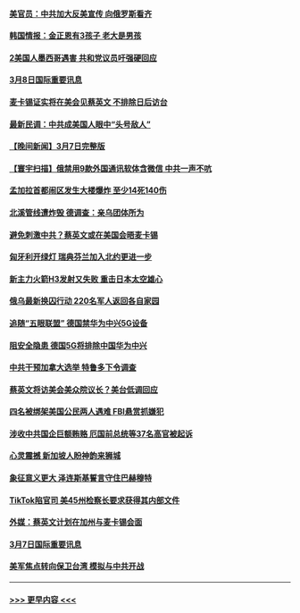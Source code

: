#### [美官员：中共加大反美宣传 向俄罗斯看齐](../pages/prog202/a103664559.md?t=03082143) 
#### [韩国情报：金正恩有3孩子 老大是男孩](../pages/prog202/a103664555.md?t=03082143) 
#### [2美国人墨西哥遇害 共和党议员吁强硬回应](../pages/prog202/a103664552.md?t=03082143) 
#### [3月8日国际重要讯息](../pages/prog202/a103664569.md?t=03082143) 
#### [麦卡锡证实将在美会见蔡英文 不排除日后访台](../pages/prog202/a103664568.md?t=03082143) 
#### [最新民调：中共成美国人眼中“头号敌人”](../pages/prog202/a103664484.md?t=03082143) 
#### [【晚间新闻】3月7日完整版](../pages/prog202/a103664355.md?t=03082143) 
#### [【寰宇扫描】俄禁用9款外国通讯软体含微信 中共一声不吭](../pages/prog202/a103664374.md?t=03082143) 
#### [孟加拉首都闹区发生大楼爆炸 至少14死140伤](../pages/prog202/a103664350.md?t=03082143) 
#### [北溪管线遭炸毁 德调查：亲乌团体所为](../pages/prog202/a103664341.md?t=03082143) 
#### [避免刺激中共？蔡英文或在美国会晤麦卡锡](../pages/prog202/a103664235.md?t=03082143) 
#### [匈牙利开绿灯 瑞典芬兰加入北约更进一步](../pages/prog202/a103664233.md?t=03082143) 
#### [新主力火箭H3发射又失败 重击日本太空雄心](../pages/prog202/a103664234.md?t=03082143) 
#### [俄乌最新换囚行动 220名军人返回各自家园](../pages/prog202/a103664232.md?t=03082143) 
#### [追随“五眼联盟” 德国禁华为中兴5G设备](../pages/prog202/a103664231.md?t=03082143) 
#### [阻安全隐患 德国5G将排除中国华为中兴](../pages/prog202/a103664043.md?t=03082143) 
#### [中共干预加拿大选举 特鲁多下令调查](../pages/prog202/a103664042.md?t=03082143) 
#### [蔡英文将访美会美众院议长？美台低调回应](../pages/prog202/a103664044.md?t=03082143) 
#### [四名被绑架美国公民两人遇难 FBI悬赏抓嫌犯](../pages/prog202/a103664046.md?t=03082143) 
#### [涉收中共国企巨额贿赂 厄国前总统等37名高官被起诉](../pages/prog202/a103664001.md?t=03082143) 
#### [心灵震撼 新加坡人盼神韵来狮城](../pages/prog202/a103663981.md?t=03082143) 
#### [象征意义更大 泽连斯基誓言守住巴赫穆特](../pages/prog202/a103663831.md?t=03082143) 
#### [TikTok陷官司 美45州检察长要求获得其内部文件](../pages/prog202/a103663834.md?t=03082143) 
#### [外媒：蔡英文计划在加州与麦卡锡会面](../pages/prog202/a103663837.md?t=03082143) 
#### [3月7日国际重要讯息](../pages/prog202/a103663841.md?t=03082143) 
#### [美军焦点转向保卫台湾 模拟与中共开战](../pages/prog202/a103663816.md?t=03082143) 

----
#### [ >>> 更早内容 <<< ](../indexes/prog202-earlier.md)
